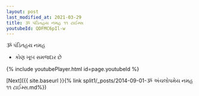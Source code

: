 ```yaml
---
layout: post
last_modified_at: 2021-03-29
title: ૐ પંડિતહય નમહ ૧૧ ટાઈમ્સ
youtubeId: QDFMC6pIl-w
---
```

 
 
 ૐ પંડિતહય નમહ  
 
 -  કોણ ખૂબ સમજદાર છે 
 
  
 
  
 
 
 
 
 
 


{% include youtubePlayer.html id=page.youtubeId %}
 
[Next]({{ site.baseurl }}{% link  split1/_posts/2014-09-01-ૐ અંચલોપમેય નમહ ૧૧ ટાઈમ્સ.md%})
 
